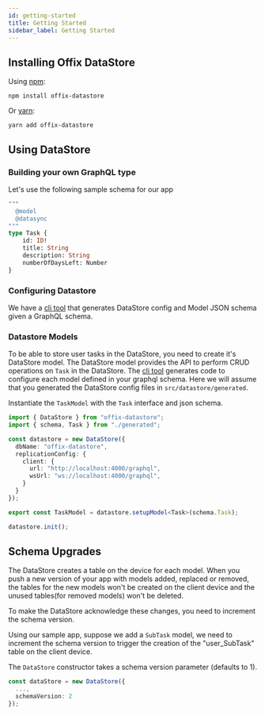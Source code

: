 ```yaml
---
id: getting-started
title: Getting Started
sidebar_label: Getting Started
---
```


## Installing Offix DataStore

Using [npm](https://www.npmjs.com/package/offix-datastore):

```shell
npm install offix-datastore
```

Or [yarn](https://yarnpkg.com/en/package/offix-datastore):

```shell
yarn add offix-datastore
```

## Using DataStore

### Building your own GraphQL type

Let's use the following sample schema for our app

```graphql
"""
  @model
  @datasync
"""
type Task {
    id: ID!
    title: String
    description: String
    numberOfDaysLeft: Number
}
```

### Configuring Datastore

We have a [cli tool](cli.md) that generates DataStore config and Model JSON schema given a GraphQL schema.

### Datastore Models

To be able to store user tasks in the DataStore, you need to create it's DataStore model.
The DataStore model provides the API to perform CRUD operations on `Task` in the DataStore.
The [cli tool](cli.md) generates code to configure each model defined in your graphql schema.
Here we will assume that you generated the DataStore config files in `src/datastore/generated`.

Instantiate the `TaskModel` with the `Task` interface and json schema.

```typescript title="src/datastore/config.ts"
import { DataStore } from "offix-datastore";
import { schema, Task } from "./generated";

const datastore = new DataStore({
  dbName: "offix-datastore",
  replicationConfig: {
    client: {
      url: "http://localhost:4000/graphql",
      wsUrl: "ws://localhost:4000/graphql",
    }
  }
});

export const TaskModel = datastore.setupModel<Task>(schema.Task);

datastore.init();
```

## Schema Upgrades

The DataStore creates a table on the device for each model. 
When you push a new version of your app with models added, replaced or removed,
the tables for the new models won't be created on the client device and the unused tables(for removed models)
won't be deleted.

To make the DataStore acknowledge these changes, you need to increment the schema version.

Using our sample app, suppose we add a `SubTask` model, we need to increment 
the schema version to trigger the creation of the "user_SubTask" table on the client device.

The `DataStore` constructor takes a schema version parameter (defaults to 1). 

```typescript
const dataStore = new DataStore({
  ...,
  schemaVersion: 2
});
```
